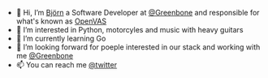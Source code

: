 - 👋 Hi, I’m [Björn](https://github.com/bjoernricks) a Software Developer at [@Greenbone](https://github.com/greenbone/) and responsible for what's known as [OpenVAS](https://openvas.org/)
- 👀 I’m interested in Python, motorcyles and music with heavy guitars
- 🌱 I’m currently learning Go
- 💞️ I’m looking forward for poeple interested in our stack and working with me [@Greenbone](https://www.greenbone.net/en/)
- 📫 You can reach me [@twitter](https://twitter.com/BjoernRicks)

